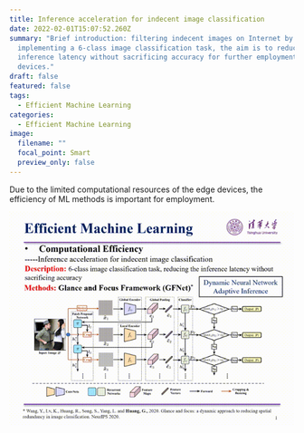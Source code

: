 ```yaml
---
title: Inference acceleration for indecent image classification
date: 2022-02-01T15:07:52.260Z
summary: "Brief introduction: filtering indecent images on Internet by
  implementing a 6-class image classification task, the aim is to reduce the
  inference latency without sacrificing accuracy for further employment on edge
  devices."
draft: false
featured: false
tags:
  - Efficient Machine Learning
categories:
  - Efficient Machine Learning
image:
  filename: ""
  focal_point: Smart
  preview_only: false
---
```

Due to the limited computational resources of the edge devices, the efficiency of ML methods is important for employment. 

![](self-introduction_yukang-yang_-tsinghua-university.gif)